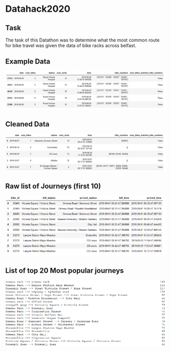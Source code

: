 # Datahack2020
## Task
The task of this Datathon was to determine what the most common route for bike travel was given the data of bike racks across belfast.

## Example Data
![alt text](https://github.com/AodhanDalton/Datahack2020/blob/main/img/example_data.png)
## Cleaned Data
![alt text](https://github.com/AodhanDalton/Datahack2020/blob/main/img/cleaned_data.png)
## Raw list of Journeys (first 10)
![alt text](https://github.com/AodhanDalton/Datahack2020/blob/main/img/raw_journeys.png)
## List of top 20 Most popular journeys
![alt text](https://github.com/AodhanDalton/Datahack2020/blob/main/img/top_20.png)
